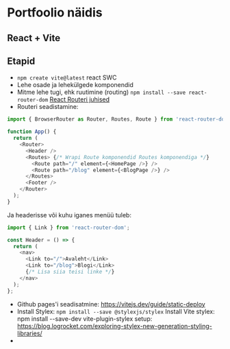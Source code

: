 # Portfoolio näidis
## React + Vite

## Etapid
- `npm create vite@latest` react SWC
- Lehe osade ja lehekülgede komponendid
- Mitme lehe tugi, ehk ruutimine (routing) `npm install --save react-router-dom` [React Routeri juhised](https://reactrouter.com/en/main/start/tutorial)
- Routeri seadistamine:  
```javascript
import { BrowserRouter as Router, Routes, Route } from 'react-router-dom';

function App() {
  return (
    <Router>
      <Header />
      <Routes> {/* Wrapi Route komponendid Routes komponendiga */}
        <Route path="/" element={<HomePage />} />
        <Route path="/blog" element={<BlogPage />} />
      </Routes>
      <Footer />
    </Router>
  );
}
```
Ja headerisse või kuhu iganes menüü tuleb:
```javascript
import { Link } from 'react-router-dom';

const Header = () => {
  return (
    <nav>
      <Link to="/">Avaleht</Link>
      <Link to="/blog">Blogi</Link>
      {/* Lisa siia teisi linke */}
    </nav>
  );
};
```
- Github pages'i seadisatmine: https://vitejs.dev/guide/static-deploy
- Install Stylex: `npm install --save @stylexjs/stylex` Install Vite stylex: npm install --save-dev vite-plugin-stylex setup: https://blog.logrocket.com/exploring-stylex-new-generation-styling-libraries/
- 